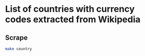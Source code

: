 # List of countries with currency codes extracted from Wikipedia

## Scrape

```bash
make country
```
